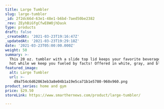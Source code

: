 ```yaml
---
title: Large Tumbler
slug: large-tumbler
_id: 2f2dc66d-63e1-48e1-b6bd-7aed50be2382
_rev: ZEyhBiGfgCfwE8WOjhDask
type: products
draft: false
_createdAt: '2021-03-23T19:16:47Z'
_updatedAt: '2021-03-23T19:29:18Z'
date: '2021-03-23T05:00:00.000Z'
weight: 50
summary: >-
  This 20 oz. tumbler with a slide top lid keeps your favorite beverage cold or
  hot while we keep you fueled by facts! Offered in white, gray, and black.
featured_image:
  alt: Large Tumbler
  url: >-
    d9a754c6d62863eb3a8e04b1a19e5ca71b1e5780-960x960.png
product_series: home and gym
price: $29.50
storeLink: https://www.smarthernews.com/product/large-tumbler/

---
```

 